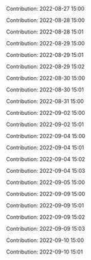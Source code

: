 Contribution: 2022-08-27 15:00

Contribution: 2022-08-28 15:00

Contribution: 2022-08-28 15:01

Contribution: 2022-08-29 15:00

Contribution: 2022-08-29 15:01

Contribution: 2022-08-29 15:02

Contribution: 2022-08-30 15:00

Contribution: 2022-08-30 15:01

Contribution: 2022-08-31 15:00

Contribution: 2022-09-02 15:00

Contribution: 2022-09-02 15:01

Contribution: 2022-09-04 15:00

Contribution: 2022-09-04 15:01

Contribution: 2022-09-04 15:02

Contribution: 2022-09-04 15:03

Contribution: 2022-09-05 15:00

Contribution: 2022-09-09 15:00

Contribution: 2022-09-09 15:01

Contribution: 2022-09-09 15:02

Contribution: 2022-09-09 15:03

Contribution: 2022-09-10 15:00

Contribution: 2022-09-10 15:01

